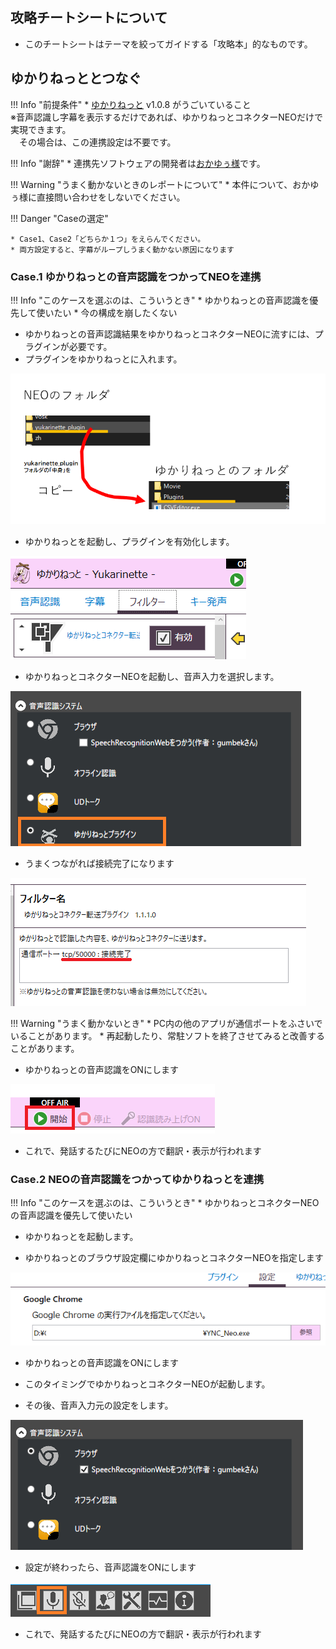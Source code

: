 ## 攻略チートシートについて

* このチートシートはテーマを絞ってガイドする「攻略本」的なものです。

## ゆかりねっととつなぐ

!!! Info "前提条件"
    * [ゆかりねっと](http://www.okayulu.moe/) v1.0.8 がうごいていること<br>
    ※音声認識し字幕を表示するだけであれば、ゆかりねっとコネクターNEOだけで実現できます。<br>
    　その場合は、この連携設定は不要です。

!!! Info "謝辞"
    * 連携先ソフトウェアの開発者は[おかゆぅ様](http://www.okayulu.moe/)です。

!!! Warning "うまく動かないときのレポートについて"
    * 本件について、おかゆぅ様に直接問い合わせをしないでください。

!!! Danger "Caseの選定"

    * Case1、Case2「どちらか１つ」をえらんでください。
    * 両方設定すると、字幕がループしうまく動かない原因になります

### Case.1 ゆかりねっとの音声認識をつかってNEOを連携

!!! Info "このケースを選ぶのは、こういうとき"
    * ゆかりねっとの音声認識を優先して使いたい
    * 今の構成を崩したくない

* ゆかりねっとの音声認識結果をゆかりねっとコネクターNEOに流すには、プラグインが必要です。
* プラグインをゆかりねっとに入れます。

![yukari](images/cs_yukari_p1.png)

* ゆかりねっとを起動し、プラグインを有効化します。

![yukari](images/cs_yukari_p2.png)

* ゆかりねっとコネクターNEOを起動し、音声入力を選択します。

![yukari](images/cs_yukari_p3.png)

* うまくつながれば接続完了になります

![yukari](images/cs_yukari_p4.png)

!!! Warning "うまく動かないとき"
    * PC内の他のアプリが通信ポートをふさいでいることがあります。
    * 再起動したり、常駐ソフトを終了させてみると改善することがあります。

* ゆかりねっとの音声認識をONにします

![yukari](images/cs_yukari_p5.png)

* これで、発話するたびにNEOの方で翻訳・表示が行われます

### Case.2 NEOの音声認識をつかってゆかりねっとを連携

!!! Info "このケースを選ぶのは、こういうとき"
    * ゆかりねっとコネクターNEOの音声認識を優先して使いたい
    
* ゆかりねっとを起動します。

* ゆかりねっとのブラウザ設定欄にゆかりねっとコネクターNEOを指定します

![yukari](images/cs_yukari_p6.png)

* ゆかりねっとの音声認識をONにします

* このタイミングでゆかりねっとコネクターNEOが起動します。

* その後、音声入力元の設定をします。

![yukari](images/cs_yukari_p7.png)

* 設定が終わったら、音声認識をONにします

![yukari](images/cs_yukari_p8.png)

* これで、発話するたびにNEOの方で翻訳・表示が行われます
